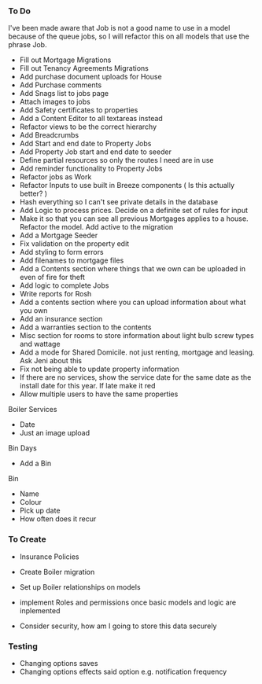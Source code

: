 ### To Do

I've been made aware that Job is not a good name to use in a model because of the queue jobs, so I will refactor this on all models that use the phrase Job.

- Fill out Mortgage Migrations
- Fill out Tenancy Agreements Migrations
- Add purchase document uploads for House
- Add Purchase comments
- Add Snags list to jobs page
- Attach images to jobs
- Add Safety certificates to properties
- Add a Content Editor to all textareas instead
- Refactor views to be the correct hierarchy
- Add Breadcrumbs
- Add Start and end date to Property Jobs
- Add Property Job start and end date to seeder
- Define partial resources so only the routes I need are in use
- Add reminder functionality to Property Jobs
- Refactor jobs as Work
- Refactor Inputs to use built in Breeze components ( Is this actually better? )
- Hash everything so I can't see private details in the database
- Add Logic to process prices. Decide on a definite set of rules for input
- Make it so that you can see all previous Mortgages applies to a house. Refactor the model. Add active to the migration
- Add a Mortgage Seeder
- Fix validation on the property edit
- Add styling to form errors
- Add filenames to mortgage files
- Add a Contents section where things that we own can be uploaded in even of fire for theft
- Add logic to complete Jobs
- Write reports for Rosh
- Add a contents section where you can upload information about what you own 
- Add an insurance section
- Add a warranties section to the contents 
- Misc section for rooms to store information about light bulb screw types and wattage 
- Add a mode for Shared Domicile. not just renting, mortgage and leasing. Ask Jeni about this 
- Fix not being able to update property information
- If there are no services, show the service date for the same date as the install date for this year. If late make it red
- Allow multiple users to have the same properties

Boiler Services

- Date
- Just an image upload

Bin Days

- Add a Bin

Bin 

- Name
- Colour
- Pick up date 
- How often does it recur

### To Create

- Insurance Policies
- Create Boiler migration
- Set up Boiler relationships on models

- implement Roles and permissions once basic models and logic are inplemented
- Consider security, how am I going to store this data securely


### Testing 

- Changing options saves 
- Changing options effects said option e.g. notification frequency
